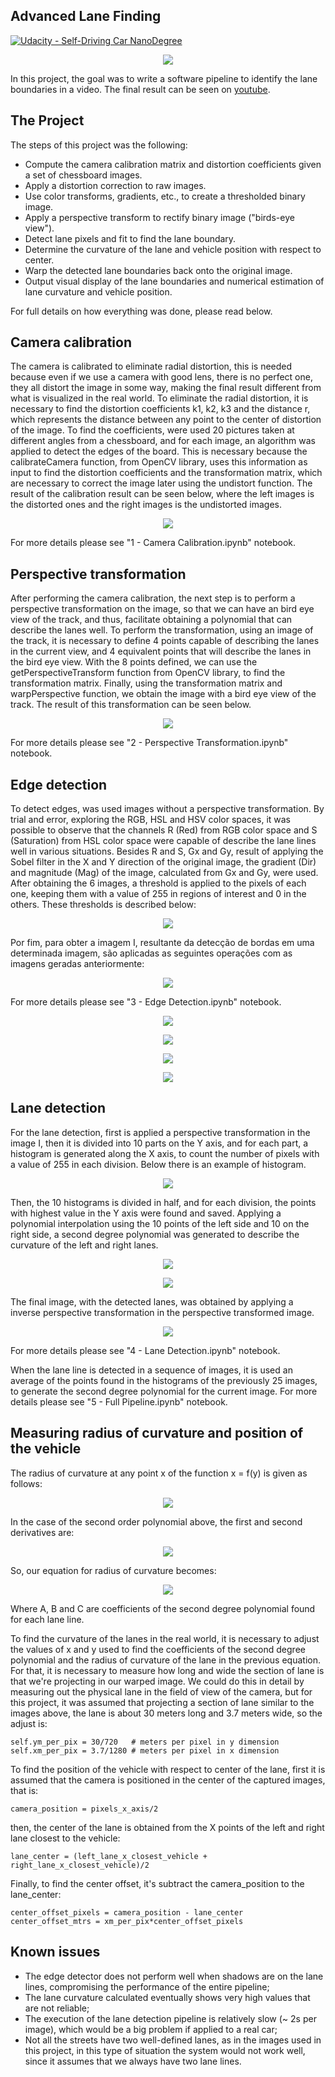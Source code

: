 ## Advanced Lane Finding
[![Udacity - Self-Driving Car NanoDegree](https://s3.amazonaws.com/udacity-sdc/github/shield-carnd.svg)](http://www.udacity.com/drive)
<p align="center">
  <img src="./readme_images/project_gif.gif"/>
</p>

In this project, the goal was to write a software pipeline to identify the lane boundaries in a video. The final result can be seen on [youtube](https://www.youtube.com/watch?v=ime1Mjpe7Eg). 

The Project
---

The steps of this project was the following:

* Compute the camera calibration matrix and distortion coefficients given a set of chessboard images.
* Apply a distortion correction to raw images.
* Use color transforms, gradients, etc., to create a thresholded binary image.
* Apply a perspective transform to rectify binary image ("birds-eye view").
* Detect lane pixels and fit to find the lane boundary.
* Determine the curvature of the lane and vehicle position with respect to center.
* Warp the detected lane boundaries back onto the original image.
* Output visual display of the lane boundaries and numerical estimation of lane curvature and vehicle position.

For full details on how everything was done, please read below.

## Camera calibration

The camera is calibrated to eliminate radial distortion, this is needed because even if we use a camera with good lens, there is no perfect one, they all distort the image in some way, making the final result different from what is visualized in the real world. To eliminate the radial distortion, it is necessary to find the distortion coefficients k1, k2, k3 and the distance r, which represents the distance between any point to the center of distortion of the image. To find the coefficients, were used 20 pictures taken at different angles from a chessboard, and for each image, an algorithm was applied to detect the edges of the board. This is necessary because the calibrateCamera function, from OpenCV library, uses this information as input to find the distortion coefficients and the transformation matrix, which are necessary to correct the image later using the undistort function. The result of the calibration result can be seen below, where the left images is the distorted ones and the right images is the undistorted images. 

<p align="center">
  <img src="./readme_images/camera_calibration.png"/>
</p>

For more details please see "1 - Camera Calibration.ipynb" notebook.

## Perspective transformation

After performing the camera calibration, the next step is to perform a perspective transformation on the image, so that we can have an bird eye view of the track, and thus, facilitate obtaining a polynomial that can describe the lanes well. To perform the transformation, using an image of the track, it is necessary to define 4 points capable of describing the lanes in the current view, and 4 equivalent points that will describe the lanes in the bird eye view. With the 8 points defined, we can use the getPerspectiveTransform function from OpenCV library, to find the transformation matrix. Finally, using the transformation matrix and warpPerspective function, we obtain the image with a bird eye view of the track. The result of this transformation can be seen below.

<p align="center">
  <img src="./readme_images/perspective_transformation.png"/>
</p>

For more details please see "2 - Perspective Transformation.ipynb" notebook.

## Edge detection

To detect edges, was used images without a perspective transformation. By trial and error, exploring the RGB, HSL and HSV color spaces, it was possible to observe that the channels R (Red) from RGB color space and S (Saturation) from HSL color space were capable of describe the lane lines well in various situations. Besides R and S, Gx and Gy, result of applying the Sobel filter in the X and Y direction of the original image, the gradient (Dir) and magnitude (Mag) of the image, calculated from Gx and Gy, were used. After obtaining the 6 images, a threshold is applied to the pixels of each one, keeping them with a value of 255 in regions of interest and 0 in the others. These thresholds is described below:

<p align="center">
  <img src="./readme_images/thresholds_edge_detection.png"/>
</p>

Por fim, para obter a imagem I, resultante da detecção de bordas em uma determinada imagem, são aplicadas as seguintes operações com as imagens geradas anteriormente:

<p align="center">
  <img src="./readme_images/final_image_edge_detection.png"/>
</p>

For more details please see "3 - Edge Detection.ipynb" notebook.

<p align="center">
  <img src="./readme_images/edge_detection_1.png"/>
</p>
<p align="center">
  <img src="./readme_images/edge_detection_2.png"/>
</p>

<p align="center">
  <img src="./readme_images/edge_detection_3.png"/>
</p>

<p align="center">
  <img src="./readme_images/edge_detection_4.png"/>
</p>


## Lane detection

For the lane detection, first is applied a perspective transformation in the image I, then it is divided into 10 parts on the Y axis, and for each part, a histogram is generated along the X axis, to count the number of pixels with a value of 255 in each division. Below there is an example of histogram.

<p align="center">
  <img src="./readme_images/histogram.png"/>
</p>

Then, the 10 histograms is divided in half, and for each division, the points with highest value in the Y axis were found and saved. Applying a polynomial interpolation using the 10 points of the left side and 10 on the right side, a second degree polynomial was generated to describe the curvature of the left and right lanes. 

<p align="center">
  <img src="./readme_images/lane_detection_1.png"/>
</p>

<p align="center">
  <img src="./readme_images/lane_detection_2.png"/>
</p>

The final image, with the detected lanes, was obtained by applying a inverse perspective transformation in the perspective transformed image. 

<p align="center">
  <img src="./readme_images/lane_detection_final.png"/>
</p>

For more details please see "4 - Lane Detection.ipynb" notebook.

When the lane line is detected in a sequence of images, it is used an average of the points found in the histograms of the previously 25 images, to generate the second degree polynomial for the current image. For more details please see "5 - Full Pipeline.ipynb" notebook.

## Measuring radius of curvature and position of the vehicle

The radius of curvature at any point x of the function x = f(y) is given as follows:

<p align="center">
  <img src="./readme_images/formula_curvature_1.png"/>
</p>

In the case of the second order polynomial above, the first and second derivatives are:

<p align="center">
  <img src="./readme_images/formula_curvature_2.png"/>
</p>

So, our equation for radius of curvature becomes:

<p align="center">
  <img src="./readme_images/formula_curvature_3.png"/>
</p>

Where A, B and C are coefficients of the second degree polynomial found for each lane line.

To find the curvature of the lanes in the real world, it is necessary to adjust the values of x and y used to find the coefficients of the second degree polynomial and the radius of curvature of the lane in the previous equation. For that, it is necessary to measure how long and wide the section of lane is that we're projecting in our warped image. We could do this in detail by measuring out the physical lane in the field of view of the camera, but for this project, it was assumed that projecting a section of lane similar to the images above, the lane is about 30 meters long and 3.7 meters wide, so the adjust is:

```
self.ym_per_pix = 30/720   # meters per pixel in y dimension
self.xm_per_pix = 3.7/1280 # meters per pixel in x dimension
```

To find the position of the vehicle with respect to center of the lane, first it is assumed that the camera is positioned in the center of the captured images, that is:
```
camera_position = pixels_x_axis/2
```

then, the center of the lane is obtained from the X points of the left and right lane closest to the vehicle:

```
lane_center = (left_lane_x_closest_vehicle + right_lane_x_closest_vehicle)/2
```

Finally, to find the center offset, it's subtract the camera_position to the lane_center: 

```
center_offset_pixels = camera_position - lane_center
center_offset_mtrs = xm_per_pix*center_offset_pixels
```

## Known issues

* The edge detector does not perform well when shadows are on the lane lines, compromising the performance of the entire pipeline;
* The lane curvature calculated eventually shows very high values that are not reliable;
* The execution of the lane detection pipeline is relatively slow (~ 2s per image), which would be a big problem if applied to a real car;
* Not all the streets have two well-defined lanes, as in the images used in this project, in this type of situation the system would not work well, since it assumes that we always have two lane lines.